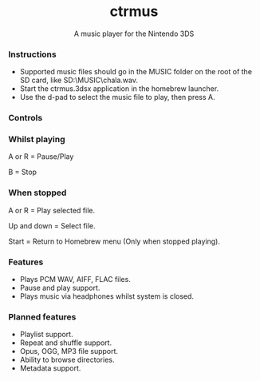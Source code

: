 <h1 align="center">ctrmus</h1>
<p align="center">A music player for the Nintendo 3DS</p>

### Instructions
* Supported music files should go in the MUSIC folder on the root of the SD card, like SD:\MUSIC\chala.wav.
* Start the ctrmus.3dsx application in the homebrew launcher.
* Use the d-pad to select the music file to play, then press A.

### Controls
### Whilst playing
A or R = Pause/Play

B = Stop

### When stopped
A or R = Play selected file.

Up and down = Select file.

Start = Return to Homebrew menu (Only when stopped playing).

### Features
* Plays PCM WAV, AIFF, FLAC files.
* Pause and play support.
* Plays music via headphones whilst system is closed.

### Planned features
* Playlist support.
* Repeat and shuffle support.
* Opus, OGG, MP3 file support.
* Ability to browse directories.
* Metadata support.

